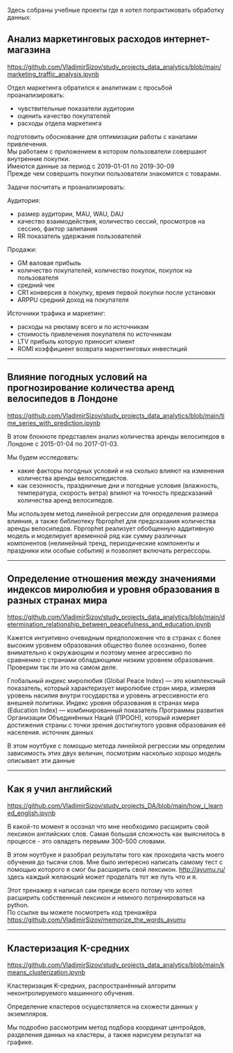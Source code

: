Здесь собраны учебные проекты где я хотел попрактиковать обработку данных:

## Анализ маркетинговых расходов интернет-магазина
https://github.com/VladimirSizov/study_projects_data_analytics/blob/main/marketing_traffic_analysis.ipynb

Отдел маркетинга обратился к аналитикам с просьбой проанализировать:
- чувствительные показатели аудитории  
- оценить качество покупателей  
- расходы отдела маркетинга  

подготовить обоснование для оптимизации работы с каналами привлечения.  
Мы работаем с приложением в котором пользователи совершают внутренние покупки.  
Имеются данные за период с 2019-01-01 по 2019-30-09   
Прежде чем совершить покупки пользователи знакомятся с товарами.  

Задачи посчитать и проанализировать:

Аудитория:  
- размер аудитории, MAU, WAU, DAU  
- качество взаимодействия, количество сессий, просмотров на сессию, фактор залипания  
- RR показатель удержания пользователей  

Продажи:  
- GM валовая прибыль  
- количество покупателей, количество покупок, покупок на пользователя  
- средний чек  
- CR1 конверсия в покупку, время первой покупки после установки  
- ARPPU средний доход на покупателя  

Источники трафика и маркетинг:  
- расходы на рекламу всего и по источникам  
- стоимость привлечения покупателя по источникам  
- LTV прибыль которую приносит клиент  
- ROMI коэффициент возврата маркетинговых инвестиций  

<hr>

## Влияние погодных условий на прогнозирование количества аренд велосипедов в Лондоне
https://github.com/VladimirSizov/study_projects_data_analytics/blob/main/time_series_with_prediction.ipynb  

В этом блокноте представлен анализ количества аренды велосипедов в Лондоне c 2015-01-04 по 2017-01-03.

Мы будем исследовать:
- какие факторы погодных условий и на сколько влияют на изменения количества аренды велосипедистов.
- как сезонность, праздничные дни и погодные условия (влажность, температура, скорость ветра) влияют на точность предсказаний количества аренд велосипедов.

Мы используем метод линейной регрессии для определения размера влияния, а также библиотеку fbprophet для предсказания количества аренды велосипедов. Fbprophet реализует обобщенную аддитивную модель и моделирует временной ряд как сумму различных компонентов (нелинейный тренд, периодические компоненты и праздники или особые события) и позволяет включать регрессоры.

<hr>

## Определение отношения между значениями индексов миролюбия и уровня образования в разных странах мира
https://github.com/VladimirSizov/study_projects_data_analytics/blob/main/determination_relationship_between_peacefulness_and_education.ipynb

Кажется интуитивно очевидным предположение что в странах с более высоким уровнем образования общество более осознанно, более внимательно к окружающим и поэтому менее агрессивно по сравнению с странами обладающими низким уровнем образования. Проверим так ли это на самом деле.

Глобальный индекс миролюбия (Global Peace Index) — это комплексный показатель, который характеризует миролюбие стран мира, измеряя уровень насилия внутри государства и уровень агрессивности его внешней политики. 
Индекс уровня образования в странах мира (Education Index) — комбинированный показатель Программы развития Организации Объединённых Наций (ПРООН), который измеряет достижения страны с точки зрения достигнутого уровня образования её населения. источник данных

В этом ноутбуке с помощью метода линейной регрессии мы определим зависимость этих двух величин, посмотрим насколько хорошо модель описывает эти данные

<hr>

## Как я учил английский
https://github.com/VladimirSizov/study_projects_DA/blob/main/how_i_learned_english.ipynb

В какой-то момент я осознал что мне необходимо расширить свой лексикон английских слов.
Самая большая сложность как выяснилось в процессе - это овладеть первыми 300-500 словами.

В этом ноутбуке я разобрал результаты того как проходила часть моего обучения до тысячи слов.
Мне было интересно написать самому тест с помощью которого я смог бы расширить свой лексикон.
http://ayumu.ru/ здесь каждый желающий может проделать тот же путь что и я.

Этот тренажер я написал сам прежде всего потому что хотел расширить собственный лексикон и немного потренироваться на python.  
По ссылке вы можете посмотреть код тренажёра  
https://github.com/VladimirSizov/memorize_the_words_ayumu

<hr>

## Кластеризация K-средних
https://github.com/VladimirSizov/study_projects_data_analytics/blob/main/kmeans_clusterization.ipynb

Кластеризация K-средних, распространённый алгоритм неконтролируемого машинного обучения.

Определение кластеров осуществляется на схожести данных у экземпляров.

Мы подробно рассмотрим метод подбора координат центройдов, разделения данных на кластеры, а также нарисуем результат на графике.
